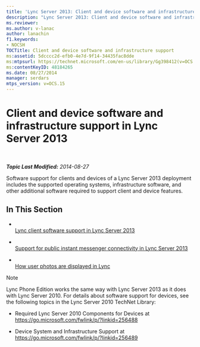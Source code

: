 ```yaml
---
title: 'Lync Server 2013: Client and device software and infrastructure support'
description: "Lync Server 2013: Client and device software and infrastructure support."
ms.reviewer: 
ms.author: v-lanac
author: lanachin
f1.keywords:
- NOCSH
TOCTitle: Client and device software and infrastructure support
ms:assetid: 5dcccc2d-efb0-4e7d-9f14-34435fac8dde
ms:mtpsurl: https://technet.microsoft.com/en-us/library/Gg398412(v=OCS.15)
ms:contentKeyID: 48184265
ms.date: 08/27/2014
manager: serdars
mtps_version: v=OCS.15
---
```


# Client and device software and infrastructure support in Lync Server 2013

<div data-xmlns="http://www.w3.org/1999/xhtml">

<div class="topic" data-xmlns="http://www.w3.org/1999/xhtml" data-msxsl="urn:schemas-microsoft-com:xslt" data-cs="https://msdn.microsoft.com/">

<div data-asp="https://msdn2.microsoft.com/asp">



</div>

<div id="mainSection">

<div id="mainBody">

<span> </span>

_**Topic Last Modified:** 2014-08-27_

Software support for clients and devices of a Lync Server 2013 deployment includes the supported operating systems, infrastructure software, and other additional software required to support client and device features.

<div>

## In This Section

  - <span></span>  
    [Lync client software support in Lync Server 2013](lync-server-2013-lync-client-software-support.md)

  - <span></span>  
    [Support for public instant messenger connectivity in Lync Server 2013](lync-server-2013-support-for-public-instant-messenger-connectivity.md)

  - <span></span>  
    [How user photos are displayed in Lync](how-user-photos-are-displayed-in-lync.md)

<div>


> [!NOTE]  
> Lync Phone Edition works the same way with Lync Server 2013 as it does with Lync Server 2010. For details about software support for devices, see the following topics in the Lync Server 2010 TechNet Library: 
> <UL>
> <LI>
> <P>Required Lync Server 2010 Components for Devices at <A class=uri href="https://go.microsoft.com/fwlink/p/?linkid=256488">https://go.microsoft.com/fwlink/p/?linkid=256488</A></P>
> <LI>
> <P>Device System and Infrastructure Support at <A class=uri href="https://go.microsoft.com/fwlink/p/?linkid=256489">https://go.microsoft.com/fwlink/p/?linkid=256489</A></P></LI></UL>



</div>

</div>

</div>

<span> </span>

</div>

</div>

</div>

